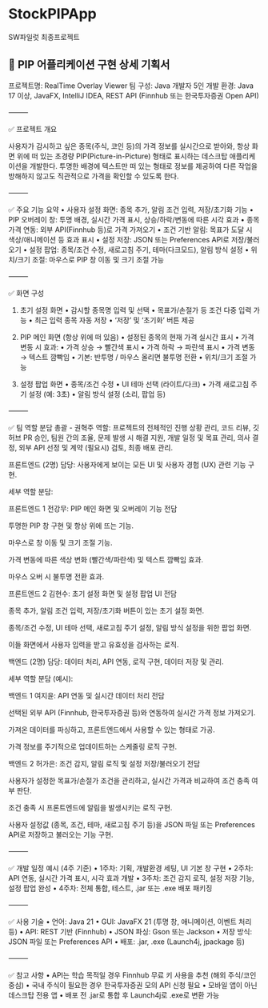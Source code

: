 # StockPIPApp
SW파일럿 최종프로젝트

📱 PIP 어플리케이션 구현 상세 기획서
----------------------------------
프로젝트명: RealTime Overlay Viewer
팀 구성: Java 개발자 5인
개발 환경: Java 17 이상, JavaFX, IntelliJ IDEA, REST API (Finnhub 또는 한국투자증권 Open API)

⸻

✅ 프로젝트 개요

사용자가 감시하고 싶은 종목(주식, 코인 등)의 가격 정보를 실시간으로 받아와, 항상 화면 위에 떠 있는 초경량 PIP(Picture-in-Picture) 형태로 표시하는 데스크탑 애플리케이션을 개발한다.
투명한 배경에 텍스트만 떠 있는 형태로 정보를 제공하여 다른 작업을 방해하지 않고도 직관적으로 가격을 확인할 수 있도록 한다.

⸻

✅ 주요 기능 요약
•	사용자 설정 화면: 종목 추가, 알림 조건 입력, 저장/초기화 기능
•	PIP 오버레이 창: 투명 배경, 실시간 가격 표시, 상승/하락/변동에 따른 시각 효과
•	종목 가격 연동: 외부 API(Finnhub 등)로 가격 가져오기
•	조건 기반 알림: 목표가 도달 시 색상/애니메이션 등 효과 표시
•	설정 저장: JSON 또는 Preferences API로 저장/불러오기
•	설정 팝업: 종목/조건 수정, 새로고침 주기, 테마(다크모드), 알림 방식 설정
•	위치/크기 조절: 마우스로 PIP 창 이동 및 크기 조절 가능

⸻

✅ 화면 구성

1. 초기 설정 화면
   •	감시할 종목명 입력 및 선택
   •	목표가/손절가 등 조건 다중 입력 가능
   •	최근 입력 종목 자동 저장
   •	‘저장’ 및 ‘초기화’ 버튼 제공

2. PIP 메인 화면 (항상 위에 떠 있음)
   •	설정된 종목의 현재 가격 실시간 표시
   •	가격 변동 시 효과:
   •	가격 상승 → 빨간색 표시
   •	가격 하락 → 파란색 표시
   •	가격 변동 → 텍스트 깜빡임
   •	기본: 반투명 / 마우스 올리면 불투명 전환
   •	위치/크기 조절 가능

3. 설정 팝업 화면
   •	종목/조건 수정
   •	UI 테마 선택 (라이트/다크)
   •	가격 새로고침 주기 설정 (예: 3초)
   •	알림 방식 설정 (소리, 팝업 등)

⸻

✅ 팀 역할 분담
총괄  - 권혁주
역할: 프로젝트의 전체적인 진행 상황 관리, 코드 리뷰, 깃허브 PR 승인, 팀원 간의 조율, 문제 발생 시 해결 지원, 개발 일정 및 목표 관리, 의사 결정, 외부 API 선정 및 계약 (필요시) 검토, 최종 배포 관리.

프론트엔드 (2명)
담당: 사용자에게 보이는 모든 UI 및 사용자 경험 (UX) 관련 기능 구현.

세부 역할 분담:

프론트엔드 1 전강무: PIP 메인 화면 및 오버레이 기능 전담

투명한 PIP 창 구현 및 항상 위에 뜨는 기능.

마우스로 창 이동 및 크기 조절 기능.

가격 변동에 따른 색상 변화 (빨간색/파란색) 및 텍스트 깜빡임 효과.

마우스 오버 시 불투명 전환 효과.

프론트엔드 2 김현수: 초기 설정 화면 및 설정 팝업 UI 전담

종목 추가, 알림 조건 입력, 저장/초기화 버튼이 있는 초기 설정 화면.

종목/조건 수정, UI 테마 선택, 새로고침 주기 설정, 알림 방식 설정을 위한 팝업 화면.

이들 화면에서 사용자 입력을 받고 유효성을 검사하는 로직.

백엔드 (2명)
담당: 데이터 처리, API 연동, 로직 구현, 데이터 저장 및 관리.

세부 역할 분담 (예시):

백엔드 1 여지윤: API 연동 및 실시간 데이터 처리 전담

선택된 외부 API (Finnhub, 한국투자증권 등)와 연동하여 실시간 가격 정보 가져오기.

가져온 데이터를 파싱하고, 프론트엔드에서 사용할 수 있는 형태로 가공.

가격 정보를 주기적으로 업데이트하는 스케줄링 로직 구현.

백엔드 2 허가은: 조건 감지, 알림 로직 및 설정 저장/불러오기 전담

사용자가 설정한 목표가/손절가 조건을 관리하고, 실시간 가격과 비교하여 조건 충족 여부 판단.

조건 충족 시 프론트엔드에 알림을 발생시키는 로직 구현.

사용자 설정값 (종목, 조건, 테마, 새로고침 주기 등)을 JSON 파일 또는 Preferences API로 저장하고 불러오는 기능 구현.



⸻

✅ 개발 일정 예시 (4주 기준)
•	1주차: 기획, 개발환경 세팅, UI 기본 창 구현
•	2주차: API 연동, 실시간 가격 표시, 시각 효과 개발
•	3주차: 조건 감지 로직, 설정 저장 기능, 설정 팝업 완성
•	4주차: 전체 통합, 테스트, .jar 또는 .exe 배포 패키징

⸻

✅ 사용 기술
•	언어: Java 21
•	GUI: JavaFX 21 (투명 창, 애니메이션, 이벤트 처리 등)
•	API: REST 기반 (Finnhub)
•	JSON 파싱: Gson 또는 Jackson
•	저장 방식: JSON 파일 또는 Preferences API
•	배포: .jar, .exe (Launch4j, jpackage 등)

⸻

✅ 참고 사항
•	API는 학습 목적일 경우 Finnhub 무료 키 사용을 추천 (해외 주식/코인 중심)
•	국내 주식이 필요한 경우 한국투자증권 모의 API 신청 필요
•	모바일 앱이 아닌 데스크탑 전용 앱
•	배포 전 .jar로 통합 후 Launch4j로 .exe로 변환 가능
